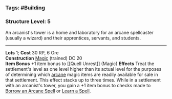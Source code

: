 ### Tags: #Building
### Structure Level: 5

An arcanist's tower is a home and laboratory for an arcane spellcaster (usually a wizard) and their apprentices, servants, and students.

---

**Lots** 1; **Cost** 30 RP, 6 Ore  
**Construction** [Magic](https://2e.aonprd.com/Skills.aspx?ID=27) (trained) DC 20  
**Item Bonus** +1 item bonus to [[Quell Unrest]] (Magic)
**Effects** Treat the settlement's level as one level higher than its actual level for the purposes of determining which [arcane](https://2e.aonprd.com/Traits.aspx?ID=11) magic items are readily available for sale in that settlement. This effect stacks up to three times. While in a settlement with an arcanist's tower, you gain a +1 item bonus to checks made to [Borrow an Arcane Spell](https://2e.aonprd.com/Actions.aspx?ID=32) or [Learn a Spell](https://2e.aonprd.com/Actions.aspx?ID=25).